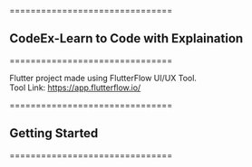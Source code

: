 ===============================
## CodeEx-Learn to Code with Explaination
===============================

Flutter project made using FlutterFlow UI/UX Tool. <br>
Tool Link: https://app.flutterflow.io/

===============================
## Getting Started
===============================

